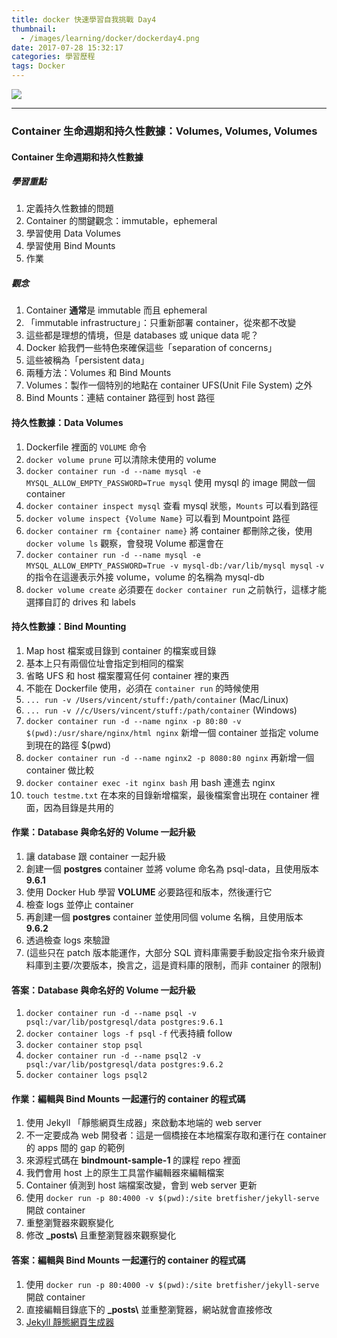 ```yaml
---
title: docker 快速學習自我挑戰 Day4
thumbnail:
  - /images/learning/docker/dockerday4.png
date: 2017-07-28 15:32:17
categories: 學習歷程
tags: Docker
---
```

<img src="/images/learning/docker/dockerday4.png">

***
### Container 生命週期和持久性數據：Volumes, Volumes, Volumes
#### Container 生命週期和持久性數據
##### 學習重點
1. 定義持久性數據的問題
2. Container 的關鍵觀念：immutable，ephemeral
3. 學習使用 Data Volumes
4. 學習使用 Bind Mounts
5. 作業
##### 觀念
1. Container **通常**是 immutable 而且 ephemeral
2. 「immutable infrastructure」：只重新部署 container，從來都不改變
3. 這些都是理想的情境，但是 databases 或 unique data 呢？
4. Docker 給我們一些特色來確保這些「separation of concerns」
5. 這些被稱為「persistent data」
6. 兩種方法：Volumes 和 Bind Mounts
7. Volumes：製作一個特別的地點在 container UFS(Unit File System) 之外
8. Bind Mounts：連結 container 路徑到 host 路徑
#### 持久性數據：Data Volumes
1. Dockerfile 裡面的 `VOLUME` 命令
2. `docker volume prune` 可以清除未使用的 volume
3. `docker container run -d --name mysql -e MYSQL_ALLOW_EMPTY_PASSWORD=True mysql` 使用 mysql 的 image 開啟一個 container
4. `docker container inspect mysql` 查看 mysql 狀態，`Mounts` 可以看到路徑
5. `docker volume inspect {Volume Name}` 可以看到 Mountpoint 路徑
6. `docker container rm {container name}` 將 container 都刪除之後，使用 `docker volume ls` 觀察，會發現 Volume 都還會在
7. `docker container run -d --name mysql -e MYSQL_ALLOW_EMPTY_PASSWORD=True -v mysql-db:/var/lib/mysql mysql` `-v` 的指令在這邊表示外接 volume，volume 的名稱為 mysql-db
8. `docker volume create` 必須要在 `docker container run` 之前執行，這樣才能選擇自訂的 drives 和 labels
#### 持久性數據：Bind Mounting
1. Map host 檔案或目錄到 container 的檔案或目錄
2. 基本上只有兩個位址會指定到相同的檔案
3. 省略 UFS 和 host 檔案覆寫任何 container 裡的東西
4. 不能在 Dockerfile 使用，必須在 `container run` 的時候使用
5. `... run -v /Users/vincent/stuff:/path/container` (Mac/Linux)
6. `... run -v //c/Users/vincent/stuff:/path/container` (Windows)
7. `docker container run -d --name nginx -p 80:80 -v $(pwd):/usr/share/nginx/html nginx` 新增一個 container 並指定 volume 到現在的路徑 $(pwd)
8. `docker container run -d --name nginx2 -p 8080:80 nginx` 再新增一個 container 做比較
9. `docker container exec -it nginx bash` 用 bash 連進去 nginx
10. `touch testme.txt` 在本來的目錄新增檔案，最後檔案會出現在 container 裡面，因為目錄是共用的
#### 作業：Database 與命名好的 Volume 一起升級
1. 讓 database 跟 container 一起升級
2. 創建一個 **postgres** container 並將 volume 命名為 psql-data，且使用版本 **9.6.1**
3. 使用 Docker Hub 學習 **VOLUME** 必要路徑和版本，然後運行它
4. 檢查 logs 並停止 container
5. 再創建一個 **postgres** container 並使用同個 volume 名稱，且使用版本 **9.6.2**
6. 透過檢查 logs 來驗證
7. (這些只在 patch 版本能運作，大部分 SQL 資料庫需要手動設定指令來升級資料庫到主要/次要版本，換言之，這是資料庫的限制，而非 container 的限制)
#### 答案：Database 與命名好的 Volume 一起升級
1. `docker container run -d --name psql -v psql:/var/lib/postgresql/data postgres:9.6.1`
2. `docker container logs -f psql` `-f` 代表持續 follow
3. `docker container stop psql`
4. `docker container run -d --name psql2 -v psql:/var/lib/postgresql/data postgres:9.6.2`
5. `docker container logs psql2`
#### 作業：編輯與 Bind Mounts 一起運行的 container 的程式碼
1. 使用 Jekyll 「靜態網頁生成器」來啟動本地端的 web server
2. 不一定要成為 web 開發者：這是一個橋接在本地檔案存取和運行在 container 的 apps 間的 gap 的範例
3. 來源程式碼在 **bindmount-sample-1** 的課程 repo 裡面
4. 我們會用 host 上的原生工具當作編輯器來編輯檔案
5. Container 偵測到 host 端檔案改變，會到 web server 更新
6. 使用 `docker run -p 80:4000 -v $(pwd):/site bretfisher/jekyll-serve` 開啟 container
7. 重整瀏覽器來觀察變化
8. 修改 **_posts\\** 且重整瀏覽器來觀察變化
#### 答案：編輯與 Bind Mounts 一起運行的 container 的程式碼
1. 使用 `docker run -p 80:4000 -v $(pwd):/site bretfisher/jekyll-serve` 開啟 container
2. 直接編輯目錄底下的 **_posts\\** 並重整瀏覽器，網站就會直接修改
3. [Jekyll 靜態網頁生成器](https://jekyllrb.com/)